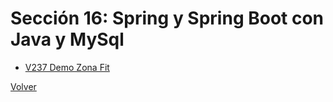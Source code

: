 # Sección 16: Spring y Spring Boot con Java y MySql
* [V237 Demo Zona Fit](V237_Demo_Zona_Fit/Dccs/Arquitectura.jpg)

[Volver](../)